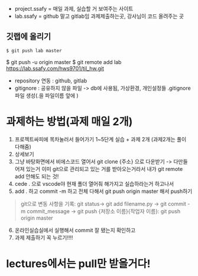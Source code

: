 - project.ssafy = 매일 과제, 실습할 거 보여주는 사이트
- lab.ssafy = github 말고 gitlab임
    과제제출하는곳, 강사님이 코드 올려주는 곳


## 깃랩에 올리기

```bash
$ git push lab master
```
$ git push -u origin master
$ git remote add lab https://lab.ssafy.com/hws9701/til_hw.git

- repository  연동 : github, gitlab
- gitignore : 공유하지 않을 파일 -> db에 사용됨, 가상환경, 개인설정들
 .gitignore 파일 생성(.을 파일이름 앞에 )

 # 과제하는 방법(과제 매일 2개)
 1. 프로젝트싸피에 목차눌러서 들어가기
 1~5단계 실습 + 과제 2개 (과제2개는 풀이 다해줌)
 2. 상세보기
 3. 그냥 바탕화면에서 비에스코드 열어서 git clone {주소} 으로 다운받기 
        -> 다만들어져 있는거 이미 git으로 관리되고 있는 거를 받아오는거라서 내가 git remote add 안해도 되는 것!
 4. cede . 으로 vscode야 현재 폴더 열어줘 해가지고 실습하라는거 하고나서 
 5. add . 하고 commit -m 하고  전체 다해서 git push origin master 해서 push하기
 > git으로 변동 사항을 기록: git status-> git add filename.py -> git commit -m commit_message -> git push {저장소 이름}{작업자 이름}: git push origin master
 6. 온라인실습실에서 실행해서 commit 잘 됐는지 확인하고
 7. 과제 제출하기 꼭 누르기!!!!

 # lectures에서는 pull만 받을거다!
 